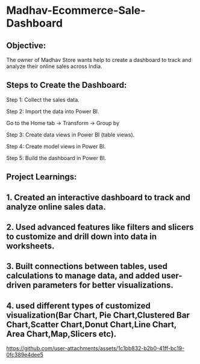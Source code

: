 # Madhav-Ecommerce-Sale-Dashboard

## Objective:

The owner of Madhav Store wants help to create a dashboard to track and analyze their online sales across India.




## Steps to Create the Dashboard:

Step 1: Collect the sales data.

Step 2: Import the data into Power BI.

Go to the Home tab → Transform → Group by


Step 3: Create data views in Power BI (table views).

Step 4: Create model views in Power BI.

Step 5: Build the dashboard in Power BI.



## Project Learnings:

## 1. Created an interactive dashboard to track and analyze online sales data.


## 2. Used advanced features like filters and slicers to customize and drill down into data in worksheets.


## 3. Built connections between tables, used calculations to manage data, and added user-driven parameters for better visualizations.
## 4. used different types of customized visualization(Bar Chart, Pie Chart,Clustered Bar Chart,Scatter Chart,Donut Chart,Line Chart, Area Chart,Map,Slicers etc).



https://github.com/user-attachments/assets/1c1bb832-b2b0-41ff-bc19-0fc389e4dee5
